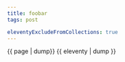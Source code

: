 ```yaml
---
title: foobar
tags: post

eleventyExcludeFromCollections: true
---
```


{{ page | dump}}
{{ eleventy | dump }}
